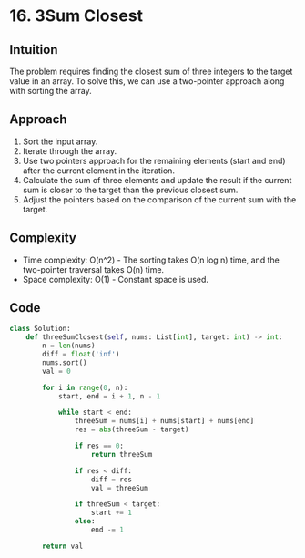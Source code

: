 # 16. 3Sum Closest

## Intuition

The problem requires finding the closest sum of three integers to the target value in an array. To solve this, we can use a two-pointer approach along with sorting the array.

## Approach

1. Sort the input array.
2. Iterate through the array.
3. Use two pointers approach for the remaining elements (start and end) after the current element in the iteration.
4. Calculate the sum of three elements and update the result if the current sum is closer to the target than the previous closest sum.
5. Adjust the pointers based on the comparison of the current sum with the target.

## Complexity

- Time complexity: O(n^2) - The sorting takes O(n log n) time, and the two-pointer traversal takes O(n) time.
- Space complexity: O(1) - Constant space is used.

## Code

```python
class Solution:
    def threeSumClosest(self, nums: List[int], target: int) -> int:
        n = len(nums)
        diff = float('inf')
        nums.sort()
        val = 0

        for i in range(0, n):
            start, end = i + 1, n - 1

            while start < end:
                threeSum = nums[i] + nums[start] + nums[end]
                res = abs(threeSum - target)

                if res == 0:
                    return threeSum

                if res < diff:
                    diff = res
                    val = threeSum

                if threeSum < target:
                    start += 1
                else:
                    end -= 1

        return val
```
